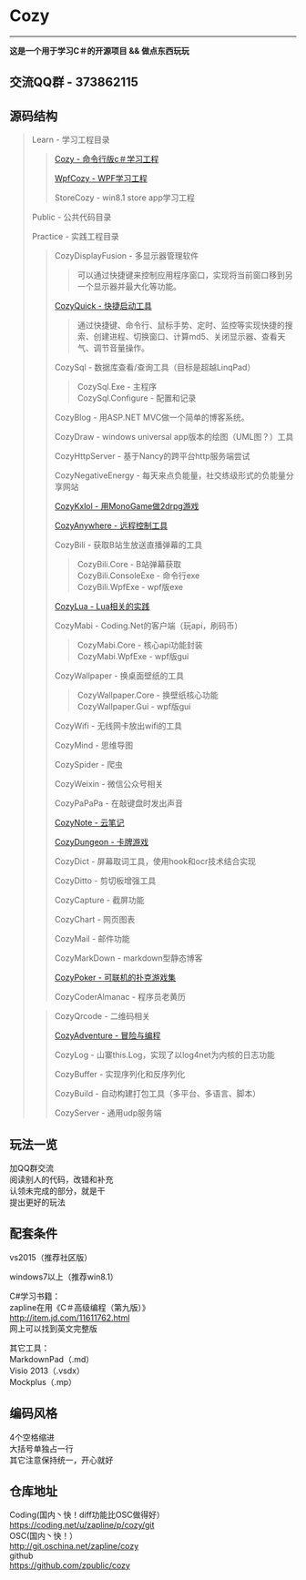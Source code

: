 Cozy
========
--------------------------------

<b>这是一个用于学习C＃的开源项目 && 做点东西玩玩</b>

交流QQ群 - 373862115
--------------------------------


源码结构
--------------------------------
> Learn - 学习工程目录  
> 
>> [Cozy - 命令行版c＃学习工程](doc/LearnCozy.md)
>>
>> [WpfCozy - WPF学习工程](doc/LearnWpfCozy.md)
>>
>> StoreCozy - win8.1 store app学习工程  
>
>
> Public - 公共代码目录  
>
>
> Practice - 实践工程目录  
> 
>> CozyDisplayFusion - 多显示器管理软件  
>>> 可以通过快捷键来控制应用程序窗口，实现将当前窗口移到另一个显示器并最大化等功能。  
>>
>> [CozyQuick - 快捷启动工具](doc/CozyQuick.md)
>>> 通过快捷键、命令行、鼠标手势、定时、监控等实现快捷的搜索、创建进程、切换窗口、计算md5、关闭显示器、查看天气、调节音量操作。  
>>
>> CozySql - 数据库查看/查询工具（目标是超越LinqPad）  
>>> CozySql.Exe - 主程序  
>>> CozySql.Configure - 配置和记录  
>>
>> CozyBlog - 用ASP.NET MVC做一个简单的博客系统。  
>>
>> CozyDraw - windows universal app版本的绘图（UML图？）工具  
>>
>> CozyHttpServer - 基于Nancy的跨平台http服务端尝试  
>>
>> CozyNegativeEnergy - 每天来点负能量，社交练级形式的负能量分享网站  
>>
>> [CozyKxlol - 用MonoGame做2drpg游戏](doc/CozyKxlol.md)
>>
>> [CozyAnywhere - 远程控制工具](doc/CozyAnywhere.md)  
>>
>> CozyBili - 获取B站生放送直播弹幕的工具  
>>> CozyBili.Core - B站弹幕获取  
>>> CozyBili.ConsoleExe - 命令行exe  
>>> CozyBili.WpfExe - wpf版exe  
>>
>> [CozyLua - Lua相关的实践](doc/CozyLua.md)
>>
>> CozyMabi - Coding.Net的客户端（玩api，刷码币）  
>>> CozyMabi.Core - 核心api功能封装  
>>> CozyMabi.WpfExe - wpf版gui  
>>
>> CozyWallpaper - 换桌面壁纸的工具  
>>> CozyWallpaper.Core - 换壁纸核心功能  
>>> CozyWallpaper.Gui - wpf版gui  
>>
>> CozyWifi - 无线网卡放出wifi的工具  
>>
>> CozyMind - 思维导图  
>>
>> CozySpider - 爬虫  
>>
>> CozyWeixin - 微信公众号相关  
>>
>> CozyPaPaPa - 在敲键盘时发出声音  
>>
>> [CozyNote - 云笔记](doc/CozyNote.md)  
>>
>> [CozyDungeon - 卡牌游戏](doc/CozyDungeon.md)  
>>
>> CozyDict - 屏幕取词工具，使用hook和ocr技术结合实现  
>>
>> CozyDitto - 剪切板增强工具  
>>
>> CozyCapture - 截屏功能  
>>
>> CozyChart - 网页图表  
>>
>> CozyMail - 邮件功能  
>>
>> CozyMarkDown - markdown型静态博客  
>>
>> [CozyPoker - 可联机的扑克游戏集](doc/CozyPoker.md)  
>>
>> CozyCoderAlmanac - 程序员老黄历  
>
>> CozyQrcode - 二维码相关
>>
>> [CozyAdventure - 冒险与编程](doc/CozyAdventure.md)
>>
>> CozyLog - 山寨this.Log，实现了以log4net为内核的日志功能  
>>
>> CozyBuffer - 实现序列化和反序列化  
>>
>> CozyBuild -  自动构建打包工具（多平台、多语言、脚本）  
>>
>> CozyServer - 通用udp服务端  
>>

玩法一览
--------------------------------
加QQ群交流  
阅读别人的代码，改错和补充  
认领未完成的部分，就是干  
提出更好的玩法  


配套条件
--------------------------------
vs2015（推荐社区版）  
  
windows7以上（推荐win8.1）  

C#学习书籍：  
zapline在用《C＃高级编程（第九版）》  
<http://item.jd.com/11611762.html>  
网上可以找到英文完整版  

其它工具：  
MarkdownPad（.md）  
Visio 2013（.vsdx）  
Mockplus（.mp）  


编码风格
--------------------------------
4个空格缩进  
大括号单独占一行  
其它注意保持统一，开心就好  

仓库地址
--------------------------------
Coding(国内丶快！diff功能比OSC做得好）  
<https://coding.net/u/zapline/p/cozy/git>  
OSC(国内丶快！）  
<http://git.oschina.net/zapline/cozy>  
github  
<https://github.com/zpublic/cozy>  
